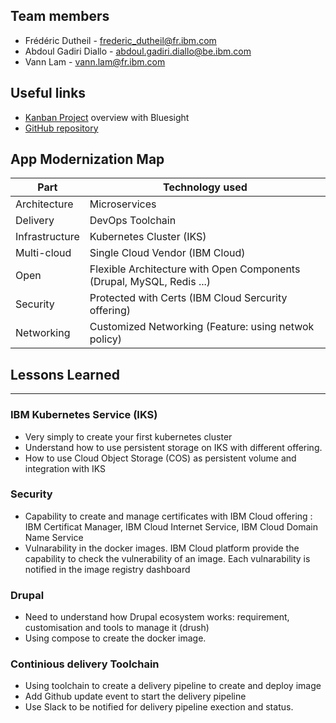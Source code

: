 ## Team members

* Frédéric Dutheil - frederic_dutheil@fr.ibm.com
* Abdoul Gadiri Diallo - abdoul.gadiri.diallo@be.ibm.com
* Vann Lam - vann.lam@fr.ibm.com

## Useful links

* [Kanban Project](https://www.bluesight.io/squads/18546/board) overview with Bluesight
* [GitHub repository](https://github.com/fdut/Greenv2)

## App Modernization Map

Part  | Technology used
------------- | -------------
Architecture  | Microservices
Delivery  | DevOps Toolchain
Infrastructure  | Kubernetes Cluster (IKS)
Multi-cloud  | Single Cloud Vendor (IBM Cloud)
Open  | Flexible Architecture with Open Components (Drupal, MySQL, Redis ...)
Security  | Protected with Certs (IBM Cloud Sercurity offering)
Networking | Customized Networking (Feature: using netwok policy)

## Lessons Learned

---

### IBM Kubernetes Service (IKS)

* Very simply to create your first kubernetes cluster
* Understand how to use persistent storage on IKS with different offering. 
* How to use Cloud Object Storage (COS) as persistent volume and integration with IKS

### Security

* Capability to create and manage certificates with IBM Cloud offering : IBM Certificat Manager, IBM Cloud Internet Service, IBM Cloud Domain Name Service
* Vulnarability in the docker images. IBM Cloud platform provide the capability to check the vulnerability of an image. Each vulnarability is notified in the image registry dashboard

### Drupal

* Need to understand how Drupal ecosystem works: requirement, customisation and tools to manage it (drush)
* Using compose to create the docker image.

### Continious delivery Toolchain 

* Using toolchain to create a delivery pipeline to create and deploy image 
* Add Github update event to start the delivery pipeline
* Use Slack to be notified for delivery pipeline exection and status.